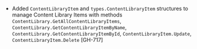 * Added `ContentLibraryItem` and `types.ContentLibraryItem` structures to manage Content Library Items
  with methods `ContentLibrary.GetAllContentLibraryItems`,
  `ContentLibrary.GetContentLibraryItemByName`, `ContentLibrary.GetContentLibraryItemById`, `ContentLibraryItem.Update`,
  `ContentLibraryItem.Delete` [GH-717]
